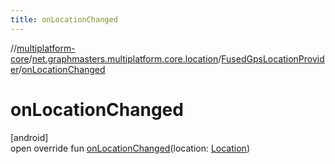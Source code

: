 ```yaml
---
title: onLocationChanged
---
```

//[multiplatform-core](../../../index.html)/[net.graphmasters.multiplatform.core.location](../index.html)/[FusedGpsLocationProvider](index.html)/[onLocationChanged](on-location-changed.html)



# onLocationChanged



[android]\
open override fun [onLocationChanged](on-location-changed.html)(location: [Location](https://developer.android.com/reference/kotlin/android/location/Location.html))




